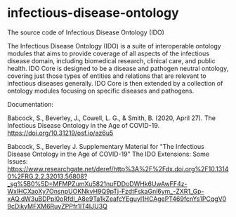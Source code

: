 # infectious-disease-ontology
The source code of Infectious Disease Ontology (IDO)

The Infectious Disease Ontology (IDO) is a suite of interoperable ontology modules that aims to provide coverage of all aspects of the infectious disease domain, including biomedical research, clinical care, and public health. IDO Core is designed to be a disease and pathogen neutral ontology, covering just those types of entities and relations that are relevant to infectious diseases generally. IDO Core is then extended by a collection of ontology modules focusing on specific diseases and pathogens.

Documentation:

Babcock, S., Beverley, J., Cowell, L. G., & Smith, B. (2020, April 27). The Infectious Disease Ontology in the Age of COVID-19. https://doi.org/10.31219/osf.io/az6u5

Babcock, S., Beverley J. Supplementary Material for "The Infectious Disease Ontology in the Age of COVID-19" The IDO Extensions: Some Issues: https://www.researchgate.net/deref/http%3A%2F%2Fdx.doi.org%2F10.13140%2FRG.2.2.32013.56808?_sg%5B0%5D=MFMPZumXu5821nuFDDoDWHk6UwAwFF4z-WxlHCXaoXy7OnsnpUOKNkvH9Q9pTj-FzdtFskaGnl6ym_-ZXR1_Gp-xAQ.dW3uBDPpl0oRfdl_A8e9Ta1kZeafcYEguyl1HCAgePT469fcnYs1PCqgV09cDikyMFXM6RuyZPPfr1lT4IJU3Q

